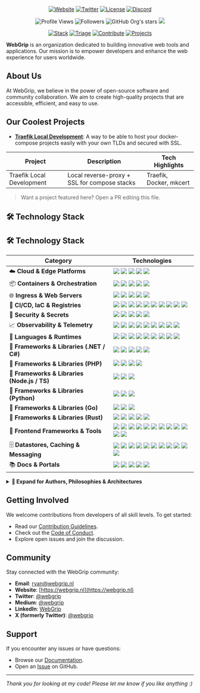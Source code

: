 <p align="center">
	<a href="https://webgrip.nl"><img src="https://img.shields.io/badge/Website-webgrip.nl-0A6484?style=for-the-badge&logo=firefox-browser&logoColor=white" alt="Website" /></a>
	<a href="https://twitter.com/webgrip"><img src="https://img.shields.io/badge/Follow-@webgrip-1DA1F2?style=for-the-badge&logo=twitter&logoColor=white" alt="Twitter" /></a>
	<a href="https://github.com/webgrip/.github/blob/main/LICENCE"><img src="https://img.shields.io/badge/license-MIT-green?style=for-the-badge" alt="License" /></a>
	<a href="https://discord.com/invite/1411633519821852734"><img alt="Discord" src="https://img.shields.io/discord/1411633519821852734?style=for-the-badge&logo=discord"></a>
</p>

<p align="center">
	<img src="https://komarev.com/ghpvc/?username=webgrip&color=blueviolet&style=for-the-badge" alt="Profile Views" />
	<img src="https://img.shields.io/github/followers/webgrip?style=for-the-badge&logo=github" alt="Followers" />
	<img alt="GitHub Org's stars" src="https://img.shields.io/github/stars/webgrip?style=for-the-badge&logo=github&color=yellow">
	<img src="https://img.shields.io/github/sponsors/webgrip?style=for-the-badge&logo=github&color=turquoise">
</p>

<p align="center">
	<a href="#tech-stack"><img src="https://img.shields.io/badge/Stack-Overview-4B32C3?style=flat-square" alt="Stack" /></a>
	<a href="#operational-github-shortcuts"><img src="https://img.shields.io/badge/DevOps-Triage-blue?style=flat-square" alt="Triage" /></a>
	<a href="#getting-involved"><img src="https://img.shields.io/badge/Contribute-Guide-success?style=flat-square" alt="Contribute" /></a>
	<a href="#our-coolest-projects"><img src="https://img.shields.io/badge/Projects-Showcase-critical?style=flat-square" alt="Projects" /></a>
</p>

**WebGrip** is an organization dedicated to building innovative web tools and applications. Our mission is to empower developers and enhance the web experience for users worldwide.

## About Us

At WebGrip, we believe in the power of open-source software and community collaboration. We aim to create high-quality projects that are accessible, efficient, and easy to use.

## Our Coolest Projects

- [**Traefik Local Development**](https://github.com/webgrip/traefik-local-development): A way to be able to host your docker-compose projects easily with your own TLDs and secured with SSL.

| Project | Description | Tech Highlights |
|---------|-------------|-----------------|
| Traefik Local Development | Local reverse-proxy + SSL for compose stacks | Traefik, Docker, mkcert |

> Want a project featured here? Open a PR editing this file.

## 🛠️ Technology Stack

## 🛠️ Technology Stack

| Category | Technologies |
|---|---|
| ☁️ **Cloud & Edge Platforms** | <img src="https://img.shields.io/badge/DigitalOcean-0080FF?logo=digitalocean&logoColor=white" /> <img src="https://img.shields.io/badge/AWS-232F3E?logo=amazon-aws&logoColor=white" /> <img src="https://img.shields.io/badge/Azure-0078D4?logo=microsoft-azure&logoColor=white" /> <img src="https://img.shields.io/badge/GCP-4285F4?logo=google-cloud&logoColor=white" /> <img src="https://img.shields.io/badge/Cloudflare-F38020?logo=cloudflare&logoColor=white" /> |
| 📦 **Containers & Orchestration** | <img src="https://img.shields.io/badge/Docker-2496ED?logo=docker&logoColor=white" /> <img src="https://img.shields.io/badge/Docker_Compose-2496ED?logo=docker&logoColor=white" /> <img src="https://img.shields.io/badge/Kubernetes-326CE5?logo=kubernetes&logoColor=white" /> <img src="https://img.shields.io/badge/Helm-0F1689?logo=helm&logoColor=white" /> <img src="https://img.shields.io/badge/Mesos-0073CF?logo=apache-mesos&logoColor=white" /> |
| 🌐 **Ingress & Web Servers** | <img src="https://img.shields.io/badge/Traefik-24A1C1?logo=traefikproxy&logoColor=white" /> <img src="https://img.shields.io/badge/NGINX-009639?logo=nginx&logoColor=white" /> <img src="https://img.shields.io/badge/HAProxy-1068A6?logo=haproxy&logoColor=white" /> <img src="https://img.shields.io/badge/Caddy-00BFA6?logo=caddy&logoColor=white" /> <img src="https://img.shields.io/badge/Apache_HTTP_Server-D22128?logo=apache&logoColor=white" /> |
| 🔄 **CI/CD, IaC & Registries** | <img src="https://img.shields.io/badge/GitHub_Actions-2088FF?logo=githubactions&logoColor=white" /> <img src="https://img.shields.io/badge/ARC-2088FF?logo=githubactions&logoColor=white" /> <img src="https://img.shields.io/badge/Jenkins-D24939?logo=jenkins&logoColor=white" /> <img src="https://img.shields.io/badge/GitLab_CI-FC6D26?logo=gitlab&logoColor=white" /> <img src="https://img.shields.io/badge/Bitbucket_Pipelines-0052CC?logo=bitbucket&logoColor=white" /> <img src="https://img.shields.io/badge/Azure_DevOps-0078D7?logo=azuredevops&logoColor=white" /> <img src="https://img.shields.io/badge/Terraform-844FBA?logo=terraform&logoColor=white" /> <img src="https://img.shields.io/badge/Let%E2%80%99s_Encrypt-003A70?logo=letsencrypt&logoColor=white" /> <img src="https://img.shields.io/badge/GHCR-181717?logo=github&logoColor=white" /> <img src="https://img.shields.io/badge/DO_Registry-0080FF?logo=digitalocean&logoColor=white" /> |
| 🔐 **Security & Secrets** | <img src="https://img.shields.io/badge/SOPS-6578C0?logo=mozilla&logoColor=white" /> <img src="https://img.shields.io/badge/Vault-000000?logo=vault&logoColor=white" /> <img src="https://img.shields.io/badge/Akeyless-1E88E5?logo=lock&logoColor=white" /> <img src="https://img.shields.io/badge/YubiKey-000000?logo=yubico&logoColor=white" /> <img src="https://img.shields.io/badge/OAuth2-3EAAAF?logo=openid&logoColor=white" /> |
| 📈 **Observability & Telemetry** | <img src="https://img.shields.io/badge/Grafana-F46800?logo=grafana&logoColor=white" /> <img src="https://img.shields.io/badge/Prometheus-E6522C?logo=prometheus&logoColor=white" /> <img src="https://img.shields.io/badge/Loki-0E9C57?logo=grafana&logoColor=white" /> <img src="https://img.shields.io/badge/Tempo-4A5EAB?logo=grafana&logoColor=white" /> <img src="https://img.shields.io/badge/Mimir-FF6F00?logo=grafana&logoColor=white" /> <img src="https://img.shields.io/badge/OpenTelemetry-000000?logo=opentelemetry&logoColor=white" /> <img src="https://img.shields.io/badge/ELK-005571?logo=elastic&logoColor=white" /> <img src="https://img.shields.io/badge/New_Relic-008C99?logo=newrelic&logoColor=white" /> <img src="https://img.shields.io/badge/Sentry-362D59?logo=sentry&logoColor=white" /> |
| 🧠 **Languages & Runtimes** | <img src="https://img.shields.io/badge/.NET-512BD4?logo=dotnet&logoColor=white" /> <img src="https://img.shields.io/badge/C%23-512BD4?logo=dotnet&logoColor=white" /> <img src="https://img.shields.io/badge/PHP-777BB4?logo=php&logoColor=white" /> <img src="https://img.shields.io/badge/Node.js-43853D?logo=node.js&logoColor=white" /> <img src="https://img.shields.io/badge/TypeScript-3178C6?logo=typescript&logoColor=white" /> <img src="https://img.shields.io/badge/JavaScript-F7DF1E?logo=javascript&logoColor=black" /> <img src="https://img.shields.io/badge/Python-3776AB?logo=python&logoColor=white" /> <img src="https://img.shields.io/badge/Go-00ADD8?logo=go&logoColor=white" /> <img src="https://img.shields.io/badge/Rust-000000?logo=rust&logoColor=white" /> |
| 🧩 **Frameworks & Libraries (.NET / C#)** | <img src="https://img.shields.io/badge/ASP.NET_Core-512BD4?logo=dotnet&logoColor=white" /> <img src="https://img.shields.io/badge/SignalR-512BD4?logo=dotnet&logoColor=white" /> <img src="https://img.shields.io/badge/Blazor-512BD4?logo=dotnet&logoColor=white" /> <img src="https://img.shields.io/badge/Entity_Framework_Core-512BD4?logo=dotnet&logoColor=white" /> <img src="https://img.shields.io/badge/Dapper-512BD4?logo=dotnet&logoColor=white" /> |
| 🧩 **Frameworks & Libraries (PHP)** | <img src="https://img.shields.io/badge/Laravel-FF2D20?logo=laravel&logoColor=white" /> <img src="https://img.shields.io/badge/Symfony-000000?logo=symfony&logoColor=white" /> <img src="https://img.shields.io/badge/Eloquent-FF2D20?logo=laravel&logoColor=white" /> <img src="https://img.shields.io/badge/Doctrine-000000?logo=symfony&logoColor=white" /> |
| 🧩 **Frameworks & Libraries (Node.js / TS)** | <img src="https://img.shields.io/badge/Express.js-000000?logo=nodedotjs&logoColor=white" /> <img src="https://img.shields.io/badge/NestJS-E0234E?logo=nestjs&logoColor=white" /> <img src="https://img.shields.io/badge/Fastify-000000?logo=fastify&logoColor=white" /> |
| 🧩 **Frameworks & Libraries (Python)** | <img src="https://img.shields.io/badge/FastAPI-009688?logo=fastapi&logoColor=white" /> <img src="https://img.shields.io/badge/Django-092E20?logo=django&logoColor=white" /> <img src="https://img.shields.io/badge/SQLAlchemy-D71F00?logo=python&logoColor=white" /> |
| 🧩 **Frameworks & Libraries (Go)** | <img src="https://img.shields.io/badge/Gin-00ADD8?logo=go&logoColor=white" /> <img src="https://img.shields.io/badge/Echo-00ADD8?logo=go&logoColor=white" /> <img src="https://img.shields.io/badge/GORM-00ADD8?logo=go&logoColor=white" /> |
| 🧩 **Frameworks & Libraries (Rust)** | <img src="https://img.shields.io/badge/Actix_Web-000000?logo=rust&logoColor=white" /> <img src="https://img.shields.io/badge/Rocket-000000?logo=rust&logoColor=white" /> <img src="https://img.shields.io/badge/Axum-000000?logo=rust&logoColor=white" /> <img src="https://img.shields.io/badge/Diesel-000000?logo=rust&logoColor=white" /> <img src="https://img.shields.io/badge/SQLx-000000?logo=rust&logoColor=white" /> |
| 🎨 **Frontend Frameworks & Tools** | <img src="https://img.shields.io/badge/React-61DAFB?logo=react&logoColor=black" /> <img src="https://img.shields.io/badge/Angular-DD0031?logo=angular&logoColor=white" /> <img src="https://img.shields.io/badge/Vue.js-4FC08D?logo=vue.js&logoColor=white" /> <img src="https://img.shields.io/badge/Blazor-512BD4?logo=dotnet&logoColor=white" /> <img src="https://img.shields.io/badge/Tailwind_CSS-38B2AC?logo=tailwind-css&logoColor=white" /> <img src="https://img.shields.io/badge/Material_UI-007FFF?logo=mui&logoColor=white" /> <img src="https://img.shields.io/badge/Bootstrap-7952B3?logo=bootstrap&logoColor=white" /> <img src="https://img.shields.io/badge/HTML5-E34F26?logo=html5&logoColor=white" /> <img src="https://img.shields.io/badge/CSS3-1572B6?logo=css3&logoColor=white" /> <img src="https://img.shields.io/badge/Sass-CC6699?logo=sass&logoColor=white" /> <img src="https://img.shields.io/badge/Less-1D365D?logo=less&logoColor=white" /> <img src="https://img.shields.io/badge/jQuery-0769AD?logo=jquery&logoColor=white" /> |
| 🗄️ **Datastores, Caching & Messaging** | <img src="https://img.shields.io/badge/MySQL-4479A1?logo=mysql&logoColor=white" /> <img src="https://img.shields.io/badge/MariaDB-003545?logo=mariadb&logoColor=white" /> <img src="https://img.shields.io/badge/PostgreSQL-4169E1?logo=postgresql&logoColor=white" /> <img src="https://img.shields.io/badge/SQLite-003B57?logo=sqlite&logoColor=white" /> <img src="https://img.shields.io/badge/Redis-DC382D?logo=redis&logoColor=white" /> <img src="https://img.shields.io/badge/Cassandra-1287B1?logo=apache-cassandra&logoColor=white" /> <img src="https://img.shields.io/badge/MongoDB-47A248?logo=mongodb&logoColor=white" /> <img src="https://img.shields.io/badge/Couchbase-EA2328?logo=couchbase&logoColor=white" /> <img src="https://img.shields.io/badge/Elasticsearch-005571?logo=elasticsearch&logoColor=white" /> <img src="https://img.shields.io/badge/Kafka-231F20?logo=apache-kafka&logoColor=white" /> <img src="https://img.shields.io/badge/RabbitMQ-FF6600?logo=rabbitmq&logoColor=white" /> |
| 📚 **Docs & Portals** | <img src="https://img.shields.io/badge/Backstage-7147FF?logo=backstage&logoColor=white" /> <img src="https://img.shields.io/badge/TechDocs-7147FF?logo=backstage&logoColor=white" /> <img src="https://img.shields.io/badge/MkDocs-000000?logo=markdown&logoColor=white" /> <img src="https://img.shields.io/badge/Mermaid-009688?logo=markdown&logoColor=white" /> <img src="https://img.shields.io/badge/PlantUML-F87C00?logo=uml&logoColor=white" /> |


<details>
  <summary><b>📘 Expand for Authors, Philosophies & Architectures</b></summary>

### Influential Authors
- **Eric Evans** — *Domain-Driven Design: Tackling Complexity in the Heart of Software*  
- **Vaughn Vernon** — *Implementing DDD*, *DDD Distilled*  
- **Dan North** — Originator of BDD, champion of executable specifications  
- **Gojko Adzic** — *Specification by Example*  
- **Kent Beck** — *Test-Driven Development by Example*, Agile Manifesto co-author  
- **Martin Fowler** — *Refactoring*, *Patterns of Enterprise Application Architecture*  
- **Robert C. Martin (Uncle Bob)** — *Clean Architecture*, *Agile Software Development: Principles, Patterns, and Practices*  

### Architectural Styles
- **Layered / N-Tier** — traditional separation of concerns  
- **Hexagonal (Ports & Adapters)** — Alistair Cockburn’s isolation of core domain logic  
- **Onion Architecture** — Jeffrey Palermo’s evolution of layered architecture  
- **Clean Architecture** — Uncle Bob’s concentric design, entities at the center  
- **CQRS (Command-Query Responsibility Segregation)** — Greg Young’s separation of reads/writes  
- **Event Sourcing** — application state as a series of immutable events  
- **Microservices** — distributed services aligned with bounded contexts  
- **Monolith-first** — ThoughtWorks’ pragmatic philosophy of starting simple  
- **Event-Driven Systems** — asynchronous event-based interactions  
- **Serverless** — cloud-native event-driven compute (Lambda, Azure Functions, Cloud Functions)  

</details>

## Getting Involved

We welcome contributions from developers of all skill levels. To get started:

- Read our [Contribution Guidelines](https://github.com/webgrip/.github/blob/main/CONTRIBUTING.md).
- Check out the [Code of Conduct](https://github.com/webgrip/.github/blob/main/CODE_OF_CONDUCT.md).
- Explore open issues and join the discussion.

## Community

Stay connected with the WebGrip community:

- **Email**: [ryan@webgrip.nl](mailto:ryan@webgrip.nl)
- **Website**: [https://webgrip.nl](https://webgrip.nl)
- **Twitter**: [@webgrip](https://twitter.com/webgrip)
- **Medium**: [@webgrip](https://medium.com/@webgrip)
- **LinkedIn**: [WebGrip](https://www.linkedin.com/company/webgrip)
- **X (formerly Twitter)**: [@webgrip](https://twitter.com/webgrip)

## Support

If you encounter any issues or have questions:

- Browse our [Documentation](https://github.com/webgrip/project-alpha/wiki).
- Open an [Issue](https://github.com/webgrip/project-alpha/issues) on GitHub.

---

*Thank you for looking at my code! Please let me know if you like anything :)*




